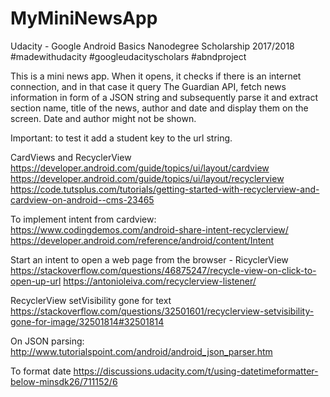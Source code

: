 # MyMiniNewsApp

Udacity - Google Android Basics Nanodegree Scholarship 2017/2018
#madewithudacity #googleudacityscholars #abndproject 

This is a mini news app. When it opens, it checks if there is an internet connection,
and in that case it query The Guardian API, fetch news information in form of 
a JSON string and subsequently parse it and extract section name, title of the news,
author and date and display them on the screen. Date and author might not be shown.

Important:
to test it add a student key to the url string.

CardViews and RecyclerView
https://developer.android.com/guide/topics/ui/layout/cardview
https://developer.android.com/guide/topics/ui/layout/recyclerview
https://code.tutsplus.com/tutorials/getting-started-with-recyclerview-and-cardview-on-android--cms-23465

To implement intent from cardview:
https://www.codingdemos.com/android-share-intent-recyclerview/
https://developer.android.com/reference/android/content/Intent

Start an intent to open a web page from the browser - RicyclerView
https://stackoverflow.com/questions/46875247/recycle-view-on-click-to-open-up-url
https://antonioleiva.com/recyclerview-listener/

RecyclerView setVisibility gone for text
https://stackoverflow.com/questions/32501601/recyclerview-setvisibility-gone-for-image/32501814#32501814
	
On JSON parsing:
http://www.tutorialspoint.com/android/android_json_parser.htm

To format date
https://discussions.udacity.com/t/using-datetimeformatter-below-minsdk26/711152/6
